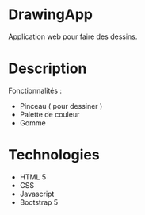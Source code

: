 # DrawingApp
Application web pour faire des dessins.

# Description
Fonctionnalités : 
- Pinceau ( pour dessiner ) 
- Palette de couleur
- Gomme

# Technologies
- HTML 5
- CSS
- Javascript
- Bootstrap 5
